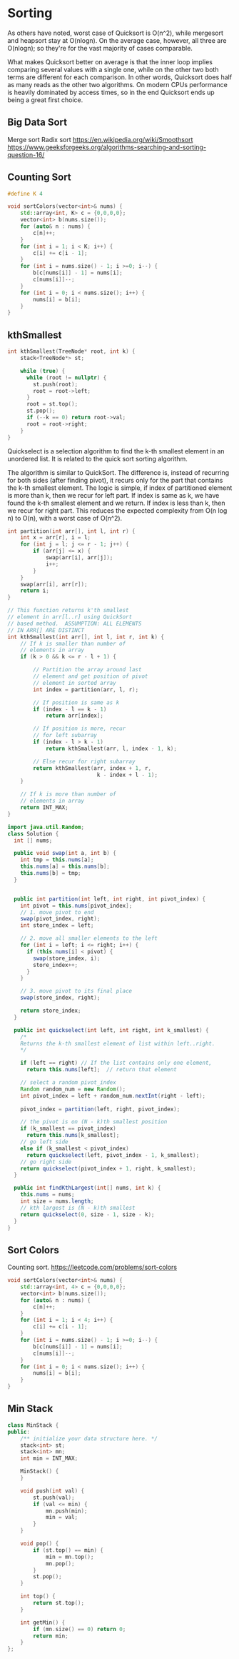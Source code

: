 # Sorting

As others have noted, worst case of Quicksort is O(n^2), while mergesort and heapsort stay at O(nlogn). On the average case, however, all three are O(nlogn); so they're for the vast majority of cases comparable.

What makes Quicksort better on average is that the inner loop implies comparing several values with a single one, while on the other two both terms are different for each comparison. In other words, Quicksort does half as many reads as the other two algorithms. On modern CPUs performance is heavily dominated by access times, so in the end Quicksort ends up being a great first choice.

## Big Data Sort

Merge sort
Radix sort
https://en.wikipedia.org/wiki/Smoothsort
https://www.geeksforgeeks.org/algorithms-searching-and-sorting-question-16/

## Counting Sort

```cpp
#define K 4

void sortColors(vector<int>& nums) {
    std::array<int, K> c = {0,0,0,0};
    vector<int> b(nums.size());
    for (auto& n : nums) {
        c[n]++;
    }
    for (int i = 1; i < K; i++) {
        c[i] += c[i - 1];
    }
    for (int i = nums.size() - 1; i >=0; i--) {
        b[c[nums[i]] - 1] = nums[i];
        c[nums[i]]--;
    }
    for (int i = 0; i < nums.size(); i++) {
        nums[i] = b[i];
    }
}

```


## kthSmallest

```cpp
int kthSmallest(TreeNode* root, int k) {
    stack<TreeNode*> st;

    while (true) {
      while (root != nullptr) {
        st.push(root);
        root = root->left;
      }
      root = st.top();
      st.pop();
      if (--k == 0) return root->val;
      root = root->right;
    }
}

```

Quickselect is a selection algorithm to find the k-th smallest element in an unordered list. It is related to the quick sort sorting algorithm.

The algorithm is similar to QuickSort. The difference is, instead of recurring for both sides (after finding pivot), it recurs only for the part that contains the k-th smallest element. The logic is simple, if index of partitioned element is more than k, then we recur for left part. If index is same as k, we have found the k-th smallest element and we return. If index is less than k, then we recur for right part. This reduces the expected complexity from O(n log n) to O(n), with a worst case of O(n^2).

```cpp
int partition(int arr[], int l, int r) {
    int x = arr[r], i = l;
    for (int j = l; j <= r - 1; j++) {
        if (arr[j] <= x) {
            swap(arr[i], arr[j]);
            i++;
        }
    }
    swap(arr[i], arr[r]);
    return i;
}

// This function returns k'th smallest
// element in arr[l..r] using QuickSort
// based method.  ASSUMPTION: ALL ELEMENTS
// IN ARR[] ARE DISTINCT
int kthSmallest(int arr[], int l, int r, int k) {
    // If k is smaller than number of
    // elements in array
    if (k > 0 && k <= r - l + 1) {

        // Partition the array around last
        // element and get position of pivot
        // element in sorted array
        int index = partition(arr, l, r);

        // If position is same as k
        if (index - l == k - 1)
            return arr[index];

        // If position is more, recur
        // for left subarray
        if (index - l > k - 1)
            return kthSmallest(arr, l, index - 1, k);

        // Else recur for right subarray
        return kthSmallest(arr, index + 1, r,
                            k - index + l - 1);
    }

    // If k is more than number of
    // elements in array
    return INT_MAX;
}

```

```java
import java.util.Random;
class Solution {
  int [] nums;

  public void swap(int a, int b) {
    int tmp = this.nums[a];
    this.nums[a] = this.nums[b];
    this.nums[b] = tmp;
  }


  public int partition(int left, int right, int pivot_index) {
    int pivot = this.nums[pivot_index];
    // 1. move pivot to end
    swap(pivot_index, right);
    int store_index = left;

    // 2. move all smaller elements to the left
    for (int i = left; i <= right; i++) {
      if (this.nums[i] < pivot) {
        swap(store_index, i);
        store_index++;
      }
    }

    // 3. move pivot to its final place
    swap(store_index, right);

    return store_index;
  }

  public int quickselect(int left, int right, int k_smallest) {
    /*
    Returns the k-th smallest element of list within left..right.
    */

    if (left == right) // If the list contains only one element,
      return this.nums[left];  // return that element

    // select a random pivot_index
    Random random_num = new Random();
    int pivot_index = left + random_num.nextInt(right - left); 
    
    pivot_index = partition(left, right, pivot_index);

    // the pivot is on (N - k)th smallest position
    if (k_smallest == pivot_index)
      return this.nums[k_smallest];
    // go left side
    else if (k_smallest < pivot_index)
      return quickselect(left, pivot_index - 1, k_smallest);
    // go right side
    return quickselect(pivot_index + 1, right, k_smallest);
  }

  public int findKthLargest(int[] nums, int k) {
    this.nums = nums;
    int size = nums.length;
    // kth largest is (N - k)th smallest
    return quickselect(0, size - 1, size - k);
  }
}

```


## Sort Colors

Counting sort.
https://leetcode.com/problems/sort-colors

```cpp
void sortColors(vector<int>& nums) {
    std::array<int, 4> c = {0,0,0,0};
    vector<int> b(nums.size());
    for (auto& n : nums) {
        c[n]++;
    }
    for (int i = 1; i < 4; i++) {
        c[i] += c[i - 1];
    }
    for (int i = nums.size() - 1; i >=0; i--) {
        b[c[nums[i]] - 1] = nums[i];
        c[nums[i]]--;
    }
    for (int i = 0; i < nums.size(); i++) {
        nums[i] = b[i];
    }
}

```

## Min Stack

```cpp
class MinStack {
public:
    /** initialize your data structure here. */
    stack<int> st;
    stack<int> mn;
    int min = INT_MAX;

    MinStack() {
    }

    void push(int val) {
        st.push(val);
        if (val <= min) {
            mn.push(min);
            min = val;
        }
    }

    void pop() {
        if (st.top() == min) {
            min = mn.top();
            mn.pop();
        }
        st.pop();
    }

    int top() {
        return st.top();
    }

    int getMin() {
        if (mn.size() == 0) return 0;
        return min;
    }
};
```

